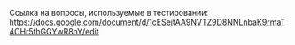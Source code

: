 Ссылка на вопросы, используемые в тестировании:
https://docs.google.com/document/d/1cESejtAA9NVTZ9D8NNLnbaK9rmaT4CHr5thGGYwR8nY/edit
